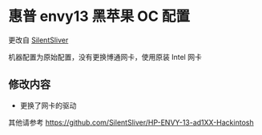 惠普 envy13 黑苹果 OC 配置
====

更改自 [SilentSliver](https://github.com/SilentSliver/HP-ENVY-13-ad1XX-Hackintosh/tree/Opencore)

机器配置为原始配置，没有更换博通网卡，使用原装 Intel 网卡

## 修改内容
- 更换了网卡的驱动

其他请参考 https://github.com/SilentSliver/HP-ENVY-13-ad1XX-Hackintosh